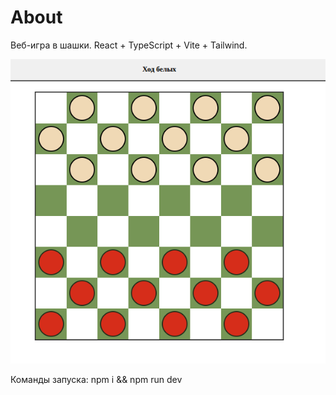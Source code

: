 # About
Веб-игра в шашки.
React + TypeScript + Vite + Tailwind.

![interface](./public/interface.png)

Команды запуска: npm i && npm run dev